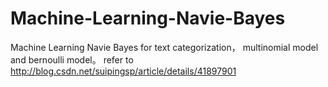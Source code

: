 Machine-Learning-Navie-Bayes
============================

Machine Learning Navie Bayes for text categorization， multinomial model and bernoulli model。 refer to  http://blog.csdn.net/suipingsp/article/details/41897901

